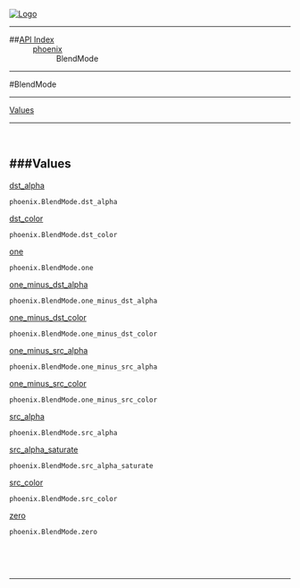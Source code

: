 
[![Logo](../../images/logo.png)](../../index.html)

---


##[API Index](../../api/index.html#phoenix)   
&emsp;&emsp;&emsp;[phoenix](./)   
&emsp;&emsp;&emsp;&emsp;&emsp;&emsp;BlendMode

---

#BlendMode


---


[Values](#Values)   


---

&nbsp;   

<a class="lift" name="Values" ></a>
###Values   
---
<a class="lift" name="dst_alpha" href="#dst_alpha">dst_alpha</a>



`phoenix.BlendMode.dst_alpha`

<span class="small_desc_flat">  </span>   

<a class="lift" name="dst_color" href="#dst_color">dst_color</a>



`phoenix.BlendMode.dst_color`

<span class="small_desc_flat">  </span>   

<a class="lift" name="one" href="#one">one</a>



`phoenix.BlendMode.one`

<span class="small_desc_flat">  </span>   

<a class="lift" name="one_minus_dst_alpha" href="#one_minus_dst_alpha">one_minus_dst_alpha</a>



`phoenix.BlendMode.one_minus_dst_alpha`

<span class="small_desc_flat">  </span>   

<a class="lift" name="one_minus_dst_color" href="#one_minus_dst_color">one_minus_dst_color</a>



`phoenix.BlendMode.one_minus_dst_color`

<span class="small_desc_flat">  </span>   

<a class="lift" name="one_minus_src_alpha" href="#one_minus_src_alpha">one_minus_src_alpha</a>



`phoenix.BlendMode.one_minus_src_alpha`

<span class="small_desc_flat">  </span>   

<a class="lift" name="one_minus_src_color" href="#one_minus_src_color">one_minus_src_color</a>



`phoenix.BlendMode.one_minus_src_color`

<span class="small_desc_flat">  </span>   

<a class="lift" name="src_alpha" href="#src_alpha">src_alpha</a>



`phoenix.BlendMode.src_alpha`

<span class="small_desc_flat">  </span>   

<a class="lift" name="src_alpha_saturate" href="#src_alpha_saturate">src_alpha_saturate</a>



`phoenix.BlendMode.src_alpha_saturate`

<span class="small_desc_flat">  </span>   

<a class="lift" name="src_color" href="#src_color">src_color</a>



`phoenix.BlendMode.src_color`

<span class="small_desc_flat">  </span>   

<a class="lift" name="zero" href="#zero">zero</a>



`phoenix.BlendMode.zero`

<span class="small_desc_flat">  </span>   

&nbsp;   



&nbsp;
&nbsp;
&nbsp;

---  


&nbsp;   
&nbsp;   